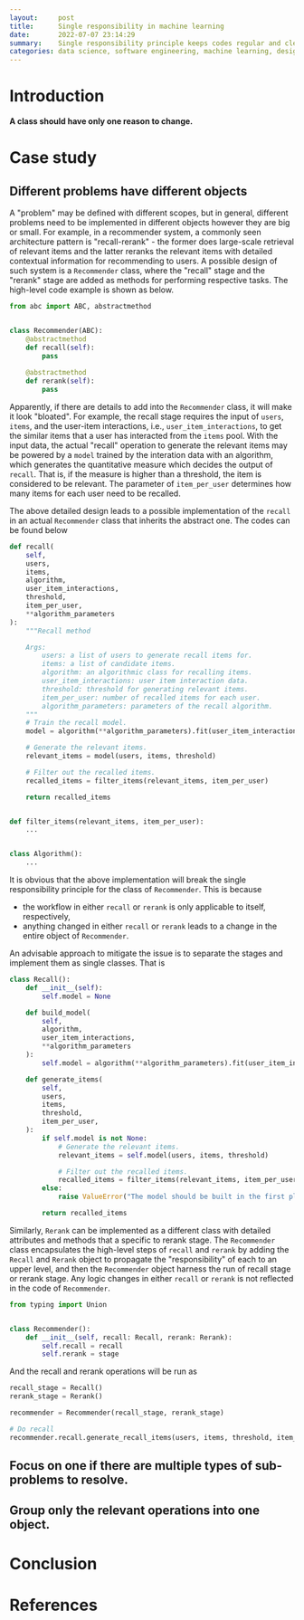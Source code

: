 ```yaml
---
layout:     post
title:      Single responsibility in machine learning
date:       2022-07-07 23:14:29
summary:    Single responsibility principle keeps codes regular and clean
categories: data science, software engineering, machine learning, design patter, principles
---
```


# Introduction

**A class should have only one reason to change.**

# Case study

## Different problems have different objects

A "problem" may be defined with different scopes, but in general, different
problems need to be implemented in different objects however they are big or
small. For example, in a recommender system, a commonly seen architecture
pattern is "recall-rerank" - the former does large-scale retrieval of relevant
items and the latter reranks the relevant items with detailed contextual
information for recommending to users. A possible design of such system is a
`Recommender` class, where the "recall" stage and the "rerank" stage are added
as methods for performing respective tasks. The high-level code example is shown
as below. 

```python
from abc import ABC, abstractmethod


class Recommender(ABC):
    @abstractmethod
    def recall(self):
        pass
    
    @abstractmethod
    def rerank(self):
        pass
```

Apparently, if there are details to add into the `Recommender` class, it will
make it look "bloated". For example, the recall stage requires the input of
`users`, `items`, and the user-item interactions, i.e.,
`user_item_interactions`, to get the similar items that a user has interacted
from the `items` pool. With the input data, the actual "recall" operation to
generate the relevant items may be powered by a `model` trained by the
interation data with an algorithm, which generates the quantitative measure
which decides the output of `recall`. That is, if the measure is higher than a
threshold, the item is considered to be relevant. The parameter of
`item_per_user` determines how many items for each user need to be recalled. 

The above detailed design leads to a possible implementation of the `recall` in
an actual `Recommender` class that inherits the abstract one. The codes can be
found below

```python
def recall(
    self,
    users,
    items,
    algorithm,
    user_item_interactions,
    threshold,
    item_per_user,
    **algorithm_parameters
):
    """Recall method

    Args:
        users: a list of users to generate recall items for.
        items: a list of candidate items.
        algorithm: an algorithmic class for recalling items.
        user_item_interactions: user item interaction data.
        threshold: threshold for generating relevant items.
        item_per_user: number of recalled items for each user.
        algorithm_parameters: parameters of the recall algorithm.
    """
    # Train the recall model.
    model = algorithm(**algorithm_parameters).fit(user_item_interactions)

    # Generate the relevant items.
    relevant_items = model(users, items, threshold)

    # Filter out the recalled items.
    recalled_items = filter_items(relevant_items, item_per_user)

    return recalled_items


def filter_items(relevant_items, item_per_user):
    ...


class Algorithm():
    ...
```

It is obvious that the above implementation will break the single responsibility
principle for the class of `Recommender`. This is because

* the workflow in either `recall` or `rerank` is only applicable to itself,
   respectively,
* anything changed in either `recall` or `rerank` leads to a change in the
   entire object of `Recommender`. 

An advisable approach to mitigate the issue is to separate the stages and
implement them as single classes. That is

```python
class Recall():
    def __init__(self):
        self.model = None

    def build_model(
        self,
        algorithm,
        user_item_interactions,
        **algorithm_parameters
    ):
        self.model = algorithm(**algorithm_parameters).fit(user_item_interactions)

    def generate_items(
        self,
        users,
        items,
        threshold,
        item_per_user,
    ):
        if self.model is not None:
            # Generate the relevant items.
            relevant_items = self.model(users, items, threshold)

            # Filter out the recalled items.
            recalled_items = filter_items(relevant_items, item_per_user)
        else:
            raise ValueError("The model should be built in the first place")

        return recalled_items
```

Similarly, `Rerank` can be implemented as a different class with detailed
attributes and methods that a specific to rerank stage. The `Recommender` class
encapsulates the high-level steps of `recall` and `rerank` by adding the
`Recall` and `Rerank` object to propagate the "responsibility" of each to an
upper level, and then the `Recommender` object harness the run of recall stage
or rerank stage. Any logic changes in either `recall` or `rerank` is not
reflected in the code of `Recommender`.

```python
from typing import Union


class Recommender():
    def __init__(self, recall: Recall, rerank: Rerank):
        self.recall = recall
        self.rerank = stage
```

And the recall and rerank operations will be run as

```python
recall_stage = Recall()
rerank_stage = Rerank()

recommender = Recommender(recall_stage, rerank_stage)

# Do recall
recommender.recall.generate_recall_items(users, items, threshold, item_per_user)
```

## Focus on one if there are multiple types of sub-problems to resolve.

## Group only the relevant operations into one object.

# Conclusion

# References